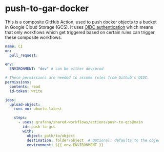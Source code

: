 # push-to-gar-docker

This is a composite GitHub Action, used to push docker objects to a bucket in Google Cloud Storage (GCS).
It uses [OIDC authentication](https://docs.github.com/en/actions/deployment/security-hardening-your-deployments/about-security-hardening-with-openid-connect)
which means that only workflows which get triggered based on certain rules can 
trigger these composite workflows.

```yaml
name: CI
on: 
  pull_request:
    
env:
  ENVIRONMENT: "dev" # can be either dev/prod

# These permissions are needed to assume roles from Github's OIDC.
permissions:
  contents: read
  id-token: write

jobs:
  upload-object:
    runs-on: ubuntu-latest

    steps:
      - uses: grafana/shared-workflows/actions/push-to-gcs@main
        id: push-to-gcs
        with:
          object: path/to/object
          destination: folder/object  # Optional: defaults to the object input
          environment: ${{ env.ENVIRONMENT }}
```
